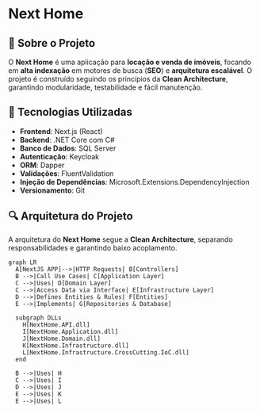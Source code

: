 # Next Home

## 📌 Sobre o Projeto
O **Next Home** é uma aplicação para **locação e venda de imóveis**, focando em **alta indexação** em motores de busca (**SEO**) e **arquitetura escalável**. O projeto é construído seguindo os princípios da **Clean Architecture**, garantindo modularidade, testabilidade e fácil manutenção.

## 🚀 Tecnologias Utilizadas
- **Frontend**: Next.js (React)
- **Backend**: .NET Core com C#
- **Banco de Dados**: SQL Server
- **Autenticação**: Keycloak
- **ORM**: Dapper
- **Validações**: FluentValidation
- **Injeção de Dependências**: Microsoft.Extensions.DependencyInjection
- **Versionamento**: Git

## 🔍 Arquitetura do Projeto
A arquitetura do **Next Home** segue a **Clean Architecture**, separando responsabilidades e garantindo baixo acoplamento.

```mermaid
graph LR
  A[NextJS APP]-->|HTTP Requests| B[Controllers]
  B -->|Call Use Cases| C[Application Layer]
  C -->|Uses| D[Domain Layer]
  C -->|Access Data via Interface| E[Infrastructure Layer]
  D -->|Defines Entities & Rules| F[Entities]
  E -->|Implements| G[Repositories & Database]

  subgraph DLLs
    H[NextHome.API.dll]
    I[NextHome.Application.dll]
    J[NextHome.Domain.dll]
    K[NextHome.Infrastructure.dll]
    L[NextHome.Infrastructure.CrossCutting.IoC.dll]
  end

  B -->|Uses| H
  C -->|Uses| I
  D -->|Uses| J
  E -->|Uses| K
  E -->|Uses| L
```


